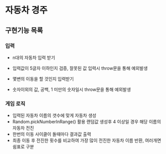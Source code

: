# 자동차 경주

## 구현기능 목록

### 입력

- n대의 자동차 입력 받기
- 입력값이 5글자 이하인지 검증, 잘못된 값 입력시 throw문을 통해 예외발생

- 몇변의 이동을 할 것인지 입력받기
- 숫자이외의 값, 공백, 1 미만의 숫자일시 throw문을 통해 예외발생

### 게임 로직

- 입력된 자동차 이름의 갯수에 맞게 자동차 생성
- Random.pickNumberInRange() 활용 랜덤값 생성후 4 이상일 경우 해당 이름의 자동차 전진
- 한번의 이동 사이클이 돌때마다 결과값 출력
- 최종 이동 후 전진한 횟수를 비교하여 가장 많이 전진한 자동차 이름 반환, 여러개면 쉼표로 구분
